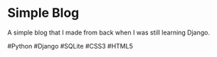 # Simple Blog

A simple blog that I made from back when I was still learning Django.

#Python #Django #SQLite #CSS3 #HTML5
